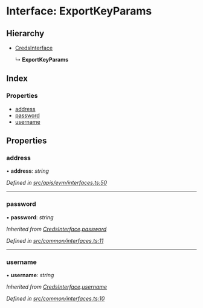 # Interface: ExportKeyParams

## Hierarchy

- [CredsInterface](common_interfaces.credsinterface)

  ↳ **ExportKeyParams**

## Index

### Properties

- [address](evm_interfaces.exportkeyparams#address)
- [password](evm_interfaces.exportkeyparams#password)
- [username](evm_interfaces.exportkeyparams#username)

## Properties

### address

• **address**: _string_

_Defined in [src/apis/evm/interfaces.ts:50](https://github.com/chain4travel/caminojs/blob/3883166/src/apis/evm/interfaces.ts#L50)_

---

### password

• **password**: _string_

_Inherited from [CredsInterface](common_interfaces.credsinterface).[password](common_interfaces.credsinterface#password)_

_Defined in [src/common/interfaces.ts:11](https://github.com/chain4travel/caminojs/blob/3883166/src/common/interfaces.ts#L11)_

---

### username

• **username**: _string_

_Inherited from [CredsInterface](common_interfaces.credsinterface).[username](common_interfaces.credsinterface#username)_

_Defined in [src/common/interfaces.ts:10](https://github.com/chain4travel/caminojs/blob/3883166/src/common/interfaces.ts#L10)_
